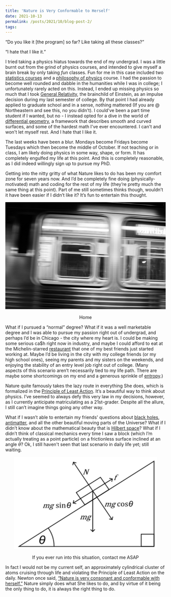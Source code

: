 ```yaml
---
title: 'Nature is Very Conformable to Herself'
date: 2021-10-13
permalink: /posts/2021/10/blog-post-2/
tags:
---
```

“Do you like it [the program] so far? Like taking all these classes?”

“I hate that I like it.”

I tried taking a physics hiatus towards the end of my undergrad.  I was a little burnt out from the grind of physics courses, and intended to give myself a brain break by only taking *fun* classes.  Fun for me in this case included two [statistics courses](http://daviddalpiaz.github.io/appliedstats/) and a [philosophy of physics](https://blogs.scientificamerican.com/observations/physics-needs-philosophy-philosophy-needs-physics/) course. I had the passion to become well rounded and dabble in the humanities while I was in college; I unfortunately rarely acted on this.  Instead, I ended up missing physics so much that I took [General Relativity](https://en.wikipedia.org/wiki/Einstein_field_equations), the brainchild of Einstein, as an impulse decision during my last semester of college.  By that point I had already applied to graduate school and in a sense, nothing mattered (If you are @ Northeastern and see this, no you didn't).  I could’ve been a part time student if I wanted, but no - I instead opted for a dive in the world of [differential geometry](https://en.wikipedia.org/wiki/Differential_geometry), a framework that describes smooth and curved surfaces, and some of the hardest math I've ever encountered. I can't and won't let myself rest. And I hate that I like it.

The last weeks have been a blur.  Mondays become Fridays become Tuesdays which then become the middle of October.  If not teaching or in class, I am likely doing physics in some way, shape, or form.  It has completely engulfed my life at this point.  And this is completely reasonable, as I did indeed willingly sign up to pursue my PhD.  

Getting into the nitty gritty of what Nature likes to do has been my comfort zone for seven years now.  And I’d be completely fine doing (physically-motivated) math and coding for the rest of my life (they’re pretty much the same thing at this point).  Part of me still sometimes thinks though, wouldn’t it have been easier if I didn’t like it? It’s fun to entertain this thought.

![L](/images/L.JPG)
<p align="center">
  Home
</p>

What if I pursued a “normal” degree?  What if it was a well marketable degree and I was able to pursue my passion right out of undergrad, and perhaps I’d be in Chicago - the city where my heart is. I could be making some serious ca$h right now in industry, and maybe I could afford to eat at the Michelin-starred [restaurant](https://venteuxchicago.com) that one of my best friends just started working at.  Maybe I’d be living in the city with my college friends (or my high school ones), seeing my parents and my sisters on the weekends, and enjoying the stability of an entry level job right out of college. (Many aspects of this scenario aren’t necessarily tied to my life path.  There are maybe some shortcomings on my end and a generous sprinkle of [entropy](https://en.wikipedia.org/wiki/Entropy_(statistical_thermodynamics)).)

Nature quite famously takes the lazy route in everything She does, which is formalized in the [Principle of Least Action](https://en.wikipedia.org/wiki/Stationary-action_principle).  It’s a beautiful way to think about physics.  I’ve seemed to always defy this very law in my decisions, however, as I currently anticipate matriculating as a 21st-grader. Despite all the allure, I still can’t imagine things going any other way.

What if I wasn’t able to entertain my friends' questions about [black holes](https://eventhorizontelescope.org/blog/astronomers-image-magnetic-fields-edge-m87s-black-hole), [antimatter](https://en.wikipedia.org/wiki/Antimatter), and all the other beautiful moving parts of the Universe? What if I didn’t know about the mathematical beauty that is [Hilbert space](https://en.wikipedia.org/wiki/Hilbert_space)? What if I didn’t think of classical mechanics every time I saw a block (which I’m actually treating as a point particle) on a frictionless surface inclined at an angle *θ*? Ok, I still haven't seen that last scenario in daily life yet; still waiting.


<p align="center">
  <img width="450" height="290" src="/images/free_body.JPG">
</p>
<p align="center">
  If you ever run into this situation, contact me ASAP
</p>


<!-- ![FBD](/images/free_body.JPG)
<p align="center">
  If you ever run into this situation, contact me ASAP
</p> -->


In fact I would not be my current self, an approximately cylindrical cluster of atoms cruising through life and violating the Principle of Least Action on the daily.  Newton once said, [“Nature is very consonant and conformable with herself.”](https://onlinelibrary.wiley.com/doi/abs/10.1002/cplx.6130010404) Nature simply does what She likes to do, and by virtue of it being the only thing to do, it is always the right thing to do.
